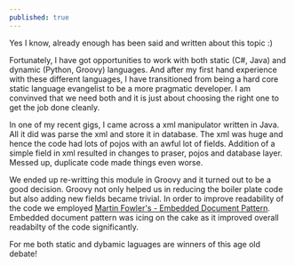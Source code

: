 ```yaml
---
published: true
---
```


Yes I know, already enough has been said and written about this topic :)

Fortunately, I have got opportunities to work with both static (C#, Java) and dynamic (Python, Groovy) languages. And after my first hand experience with these different languages, I have transitioned from being a hard core static language evangelist to be a more pragmatic developer. I am convinved that we need both and it is just about choosing the right one to get the job done cleanly.

In one of my recent gigs, I came across a xml manipulator written in Java. All it did was parse the xml and store it in database. The xml was huge and hence the code had lots of pojos with an awful lot of fields. Addition of a simple field in xml resulted in changes to praser, pojos and database layer. Messed up, duplicate code made things even worse.

We ended up re-writting this module in Groovy and it turned out to be a good decision. Groovy not only helped us in reducing the boiler plate code but also adding new fields became trivial. In order to improve readability of the code we employed [Martin Fowler's - Embedded Document Pattern](https://martinfowler.com/bliki/EmbeddedDocument.html). Embedded document pattern was icing on the cake as it improved overall readabilty of the code significantly.

For me both static and dybamic laguages are winners of this age old debate!

